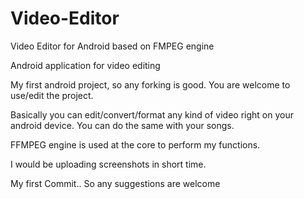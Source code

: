 # Video-Editor

Video Editor for Android based on FMPEG engine

Android application for video editing

My first android project, so any forking is good. You are welcome to
use/edit the project.

Basically you can edit/convert/format any kind of video right on your
android device.
You can do the same with your songs.

FFMPEG engine is used at the core to perform my functions.

I would be uploading screenshots in short time.

My first Commit.. So any suggestions are  welcome
